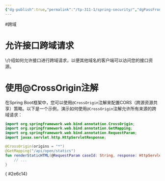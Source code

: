 ```yaml
---
{"dg-publish":true,"permalink":"/tp-311-1/spring-security/","dgPassFrontmatter":true,"created":"2023-09-11T15:10:24.852+08:00","updated":"2024-06-01T10:50:08.554+08:00"}
---
```


#跨域
# 允许接口跨域请求

\介绍如何允许接口进行跨域请求，以便其他域名的客户端可以访问您的接口资源。

# 使用@CrossOrigin注解

在Spring Boot框架中，您可以使用`@CrossOrigin`注解来配置CORS（跨源资源共享）策略。以下是一个示例，演示如何使用`@CrossOrigin`注解允许所有来源的跨域请求：

```kotlin
import org.springframework.web.bind.annotation.CrossOrigin;
import org.springframework.web.bind.annotation.GetMapping;
import org.springframework.web.bind.annotation.RequestParam;
import javax.servlet.http.HttpServletResponse;

@CrossOrigin(origins = "*")
@GetMapping("/api/open/statics")
fun renderStaticHTML(@RequestParam caseId: String, response: HttpServletResponse) {
    // ...
}
```
{ #2e6c14}

